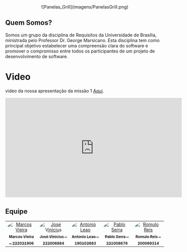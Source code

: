 
<center>
  ![Panelas_Grill](imagens/PanelasGrill.png)
</center>

## Quem Somos?
Somos um grupo da disciplina de Requisitos da Universidade de Brasília, ministrada pelo Professor Dr. George Marsicano. Esta disciplina tem como principal objetivo estabelecer uma compreensão clara do software e promover o compromisso entre todos os participantes de um projeto de desenvolvimento de software.

# Video 

video da nossa apresentação da missão 1 [Aqui](https://youtu.be/ZLc3KXdBXrU).
<center>

<iframe width="560" height="315" src="https://www.youtube.com/embed/ZLc3KXdBXrU?si=vEJ5pDr5i6NigrDW" title="YouTube video player" frameborder="0" allow="accelerometer; autoplay; clipboard-write; encrypted-media; gyroscope; picture-in-picture; web-share" referrerpolicy="strict-origin-when-cross-origin" allowfullscreen></iframe>


</center>

## Equipe

<center>
<table>
  <tr>
    <td align="center">
      <a href="https://github.com/devMarcosVM">
        <img src="https://github.com/devMarcosVM.png" width="190" style="border-radius: 50%;" alt="Marcos Vieira"/>
        <br/><sub><b>Marcos Vieira - 222021906</b></sub>
      </a>
    </td>
    <td align="center">
      <a href="https://github.com/JoseViniciusQueiroz">
        <img src="https://github.com/JoseViniciusQueiroz.png" width="190" style="border-radius: 50%;" alt="Jose Vinicius"/>
        <br/><sub><b>José Vinicius - 222006884</b></sub>
      </a>
    </td>
    <td align="center">
      <a href="https://github.com/antonioleaojr">
        <img src="https://github.com/antonioleaojr.png" width="190" style="border-radius: 50%;" alt="Antonio Leao"/>
        <br/><sub><b>Antonio Leao - 190102683</b></sub>
      </a>
    </td>
    <td align="center">
      <a href="https://github.com/Pabloserrapxx">
        <img src="https://github.com/Pabloserrapxx.png" width="190" style="border-radius: 50%;" alt="Pablo Serra"/>
        <br/><sub><b>Pablo Serra - 221008679</b></sub>
      </a>
    </td>
    <td align="center">
      <a href="https://github.com/romuloreisdev">
        <img src="https://github.com/romuloreisdev.png" width="190" style="border-radius: 50%;" alt="Romulo Reis"/>
        <br/><sub><b>Romulo Reis - 200069314</b></sub>
      </a>
    </td>
  </tr>
</table>
</center>
